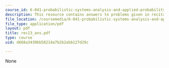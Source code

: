 ```yaml
---
course_id: 6-041-probabilistic-systems-analysis-and-applied-probability-spring-2006
description: This resource contains answers to problems given in recitation thirteen.
file_location: /coursemedia/6-041-probabilistic-systems-analysis-and-applied-probability-spring-2006/d668a3439bb58214a7b2b2abb127d29c_rec13_ans.pdf
file_type: application/pdf
layout: pdf
title: rec13_ans.pdf
type: course
uid: d668a3439bb58214a7b2b2abb127d29c

---
```

None